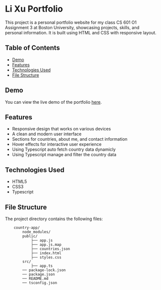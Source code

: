 # Li Xu Portfolio

This project is a personal portfolio website for my class CS 601 O1 Assignment 3 at Boston University, showcasing projects, skills, and personal information. It is built using HTML and CSS with responsive layout.

## Table of Contents

- [Demo](#demo)
- [Features](#features)
- [Technologies Used](#technologies-used)
- [File Structure](#file-structure)

## Demo

You can view the live demo of the portfolio [here](https://codepen.io/lest-xu/pen/vYwxqOP).

## Features

- Responsive design that works on various devices
- A clean and modern user interface
- Sections for countries, about me, and contact information
- Hover effects for interactive user experience
- Using Typescript auto fetch country data dynamicly
- Using Typescript manage and filter the country data

## Technologies Used

- HTML5
- CSS3
- Typescript

## File Structure

The project directory contains the following files:

```
    country-app/
        node_modules/
        public/
            ├── app.js
            ├── app.js.map
            ├── countries.json
            ├── index.html
            ├── styles.css
        src/
            ├── app.ts
        ── package-lock.json
        ── package.json
        ── README.md
        ── tsconfig.json

